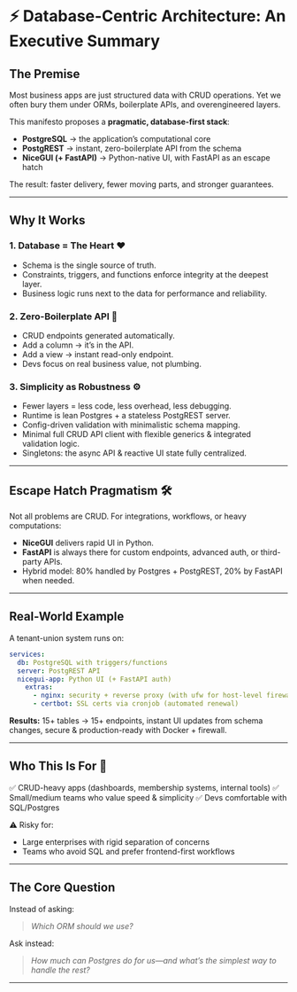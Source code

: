 # ⚡ Database-Centric Architecture: An Executive Summary

## The Premise

Most business apps are just structured data with CRUD operations. Yet we often bury them under ORMs, boilerplate APIs, and overengineered layers.

This manifesto proposes a **pragmatic, database-first stack**:

* **PostgreSQL** → the application’s computational core
* **PostgREST** → instant, zero-boilerplate API from the schema
* **NiceGUI (+ FastAPI)** → Python-native UI, with FastAPI as an escape hatch

The result: faster delivery, fewer moving parts, and stronger guarantees.

---

## Why It Works

### 1. Database = The Heart ❤️

* Schema is the single source of truth.
* Constraints, triggers, and functions enforce integrity at the deepest layer.
* Business logic runs next to the data for performance and reliability.

### 2. Zero-Boilerplate API 🚀

* CRUD endpoints generated automatically.
* Add a column → it’s in the API.
* Add a view → instant read-only endpoint.
* Devs focus on real business value, not plumbing.

### 3. Simplicity as Robustness ⚙️

* Fewer layers = less code, less overhead, less debugging.
* Runtime is lean Postgres + a stateless PostgREST server.
* Config-driven validation with minimalistic schema mapping.
* Minimal full CRUD API client with flexible generics & integrated validation logic.
* Singletons: the async API & reactive UI state fully centralized. 
---

## Escape Hatch Pragmatism 🛠️

Not all problems are CRUD. For integrations, workflows, or heavy computations:

* **NiceGUI** delivers rapid UI in Python.
* **FastAPI** is always there for custom endpoints, advanced auth, or third-party APIs.
* Hybrid model: 80% handled by Postgres + PostgREST, 20% by FastAPI when needed.

---

## Real-World Example

A tenant-union system runs on:

```yaml
services:
  db: PostgreSQL with triggers/functions
  server: PostgREST API
  nicegui-app: Python UI (+ FastAPI auth)
    extras:
      - nginx: security + reverse proxy (with ufw for host-level firewall)
      - certbot: SSL certs via cronjob (automated renewal)
```

**Results:** 15+ tables → 15+ endpoints, instant UI updates from schema changes, secure & production-ready with Docker + firewall.

---

## Who This Is For 🎯

✅ CRUD-heavy apps (dashboards, membership systems, internal tools)
✅ Small/medium teams who value speed & simplicity
✅ Devs comfortable with SQL/Postgres

⚠️ Risky for:

* Large enterprises with rigid separation of concerns
* Teams who avoid SQL and prefer frontend-first workflows

---

## The Core Question

Instead of asking:

> *Which ORM should we use?*

Ask instead:

> *How much can Postgres do for us—and what’s the simplest way to handle the rest?*

---
